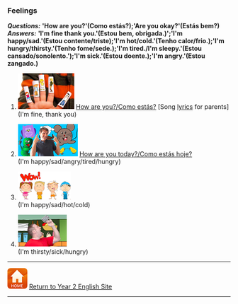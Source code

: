 ### Feelings

***Questions:*** **'How are you?'(Como estás?);'Are you okay?'(Estás bem?)**  
***Answers:*** **'I'm fine thank you.'(Estou bem, obrigada.)';'I'm happy/sad.'(Estou contente/triste);'I'm hot/cold.'(Tenho calor/frio.);'I'm hungry/thirsty.'(Tenho fome/sede.);'I'm tired./I'm sleepy.'(Estou cansado/sonolento.');'I'm sick.'(Estou doente.);'I'm angry.'(Estou zangado.)**

1. [![hays](/images/hays.PNG)](https://www.youtube.com/watch?v=LxhOv3KnfA8) [How are you?/Como estás?](https://www.youtube.com/watch?v=LxhOv3KnfA8)  [Song [lyrics](http://www.kidsboxapps.es/pdf/kb1/lyric/unit2.pdf) for parents]  
(I'm fine, thank you)  

2. [![hoyt](/images/hoyt.png)](https://www.youtube.com/watch?v=fMR8Hr9Xby4) [How are you today?/Como estás hoje?](https://www.youtube.com/watch?v=fMR8Hr9Xby4)  
(I'm happy/sad/angry/tired/hungry)

3. [![wehay1](/images/wehay1.PNG)](https://www.youtube.com/watch?v=5su1M6NdG-I)  
(I'm happy/sad/hot/cold)

4. [![wehay2](/images/wehay2.PNG)](https://www.youtube.com/watch?v=WkswguWRJ5Q)  
(I'm thirsty/sick/hungry)

***
[![home](/images/home.PNG)](https://tangerina-pt.github.io/English/Year2) [Return to Year 2 English Site](https://tangerina-pt.github.io/English/Year2)

***
